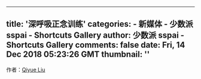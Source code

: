 
---
title: '深呼吸正念训练'
categories: 
    - 新媒体
    - 少数派 sspai - Shortcuts Gallery
author: 少数派 sspai - Shortcuts Gallery
comments: false
date: Fri, 14 Dec 2018 05:23:26 GMT
thumbnail: ''
---

<div>   
作者：<a href="https://www.icloud.com/shortcuts/48bc5e48a70644fe96d88bea97720985#">Qiyue Liu</a><br>  
</div>
            